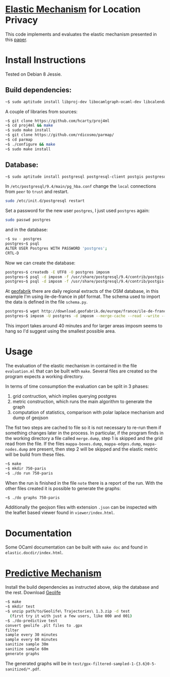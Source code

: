 # [Elastic Mechanism](http://arxiv.org/abs/1503.00756) for Location Privacy
This code implements and evaluates the elastic mechanism presented in this [paper](http://arxiv.org/abs/1503.00756).


# Install Instructions #
Tested on Debian 8 Jessie.

## Build dependencies:
```bash
~$ sudo aptitude install libproj-dev libocamlgraph-ocaml-dev libcalendar-ocaml-dev libxml-light-ocaml-dev libpostgresql-ocaml-dev git make libocamlgsl-ocaml-dev ocaml-batteries-included gnuplot
```
A couple of libraries from sources:
```bash
~$ git clone https://github.com/hcarty/proj4ml
~$ cd proj4ml && make
~$ sudo make install
~$ git clone https://github.com/rdicosmo/parmap/
~$ cd parmap
~$ ./configure && make
~$ sudo make install
```

## Database:
```bash
~$ sudo aptitude install postgresql postgresql-client postgis postgresql-9.4-postgis-2.1 imposm
```

In `/etc/postgresql/9.4/main/pg_hba.conf` change the `local` connections from `peer` to `trust` and restart.
```bash
sudo /etc/init.d/postgresql restart
```

Set a password for the new user `postgres`, I just used `postgres` again:
```bash
sudo passwd postgres
```
and in the database:
```bash
~$ su - postgres
postgres~$ psql
ALTER USER Postgres WITH PASSWORD 'postgres';
CRTL-D
```

Now we can create the database:

```bash
postgres~$ createdb -E UTF8 -O postgres imposm
postgres~$ psql -d imposm -f /usr/share/postgresql/9.4/contrib/postgis-2.1/postgis.sql
postgres~$ psql -d imposm -f /usr/share/postgresql/9.4/contrib/postgis-2.1/spatial_ref_sys.sql
```

At [geofabrik](http://download.geofabrik.de/) there are daily regional extracts of the OSM database, in this example I'm using ile-de-france in pbf format. The schema used to import the data is defined in the file `schema.py`.
```bash
postgres~$ wget http://download.geofabrik.de/europe/france/ile-de-france-latest.osm.pbf
postgres~$ imposm -U postgres -d imposm --merge-cache --read --write --optimize --deploy-production-tables --proj EPSG:4326 --mapping-file /path/to/elastic/source/schema.py  ile-de-france-latest.osm.pbf
```
This import takes around 40 minutes and for larger areas imposm seems to hang so I'd suggest using the smallest possible area.

# Usage #
The evaluation of the elastic mechanism in contained in the file `evaluation.ml` that can be built with `make`. Several files are created so the program expects a working directory.

In terms of time consumption the evaluation can be split in 3 phases:
1. grid contruction, which implies querying postgres
2. metric construction, which runs the main algorithm to generate the graph
3. computation of statistics, comparison with polar laplace mechanism and dump of geojson

The fist two steps are cached to file so it is not necessary to re-run them if something changes later in the process.
In particular, if the program finds in the working directory a file called `merge.dump`, step 1 is skipped and the grid read from the file.
If the files `mappa-boxes.dump`, `mappa-edges.dump`, `mappa-nodes.dump` are present, then step 2 will be skipped and the elastic metric will be build from these files.

```bash
~$ make
~$ mkdir 750-paris
~$ ./do run 750-paris
```
When the run is finished in the file `note` there is a report of the run.
With the other files created it is possible to generate the graphs:
```bash
~$ ./do graphs 750-paris
```

Additionally the geojson files with extension `.json` can be inspected with the leaflet based viewer found in `viewer/index.html`.

# Documentation
Some OCaml documentation can be built with `make doc` and found in `elastic.docdir/index.html`.


# [Predictive Mechanism](http://arxiv.org/abs/1311.4008)
Install the build dependencies as instructed above, skip the database and the rest.
Download [Geolife](http://research.microsoft.com/en-us/downloads/b16d359d-d164-469e-9fd4-daa38f2b2e13/)

```bash
~$ make
~$ mkdir test
~$ unzip path/to/Geolife\ Trajectories\ 1.3.zip -d test
  (first try it with just a few users, like 000 and 001)
~$ ./do-predictive test
convert geolife .plt files to .gpx
filter
sample every 30 minutes
sample every 60 minutes
sanitize sample 30m
sanitize sample 60m
generate graphs
```

The generated graphs will be in `test/gpx-filtered-sampled-1-{3.6}0-5-sanitized/*.pdf`.
